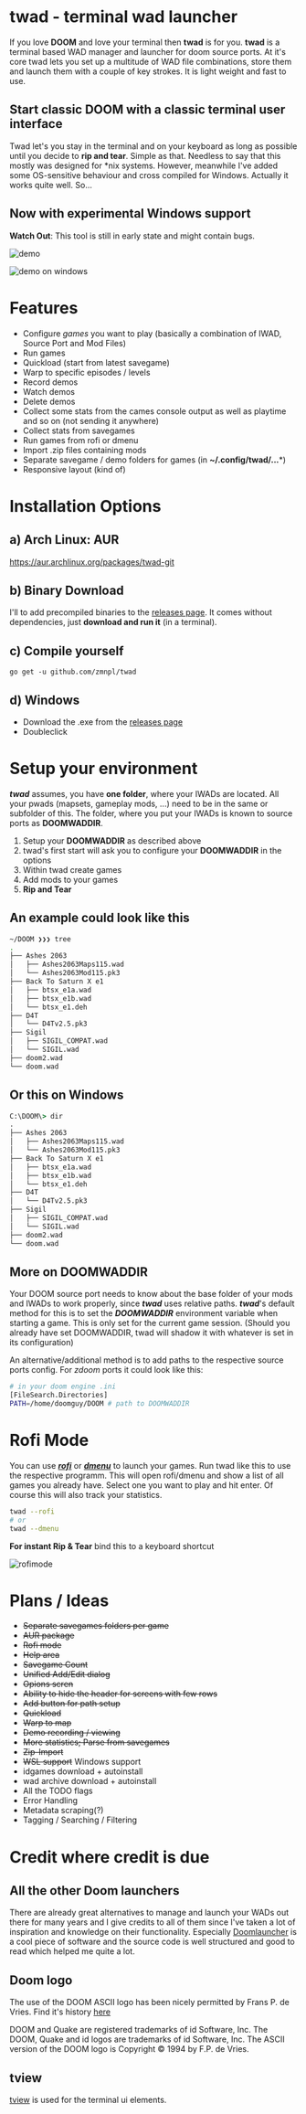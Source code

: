 # twad - terminal wad launcher

If you love __DOOM__ and love your terminal then **twad** is for you. **twad** is a terminal based WAD manager and launcher for doom source ports. At it's core twad lets you set up a multitude of WAD file combinations, store them and launch them with a couple of key strokes. It is light weight and fast to use.

## Start **classic DOOM** with a **classic terminal user interface**

Twad let's you stay in the terminal and on your keyboard as long as possible until you decide to **rip and tear**. Simple as that. Needless to say that this mostly was designed for *nix systems. However, meanwhile I've added some OS-sensitive behaviour and cross compiled for Windows. Actually it works quite well. So...

## Now with experimental **Windows support**

**Watch Out**: This tool is still in early state and might contain bugs.

![demo](readme_assets/demo.gif)

![demo on windows](readme_assets/twad_windows.png)

# Features

* Configure *games* you want to play (basically a combination of IWAD, Source Port and Mod Files)
* Run games
* Quickload (start from latest savegame)
* Warp to specific episodes / levels
* Record demos
* Watch demos
* Delete demos
* Collect some stats from the cames console output as well as playtime and so on (not sending it anywhere)
* Collect stats from savegames
* Run games from rofi or dmenu
* Import .zip files containing mods
* Separate savegame / demo folders for games (in **~/.config/twad/...***)
* Responsive layout (kind of)

# Installation Options

## a) Arch Linux: AUR

https://aur.archlinux.org/packages/twad-git

## b) Binary Download

I'll to add precompiled binaries to the [releases page](https://github.com/zmnpl/twad/releases). It comes without dependencies, just **download and run it** (in a terminal).

## c) Compile yourself

```golang
go get -u github.com/zmnpl/twad
```

## d) Windows

* Download the .exe from the [releases page](https://github.com/zmnpl/twad/releases)
* Doubleclick

# Setup your environment

***twad*** assumes, you have **one folder**, where your IWADs are located. All your pwads (mapsets, gameplay mods, ...) need to be in the same or subfolder of this. The folder, where you put your IWADs is known to source ports as **DOOMWADDIR**.

1) Setup your **DOOMWADDIR** as described above
2) twad's first start will ask you to configure your **DOOMWADDIR** in the options
3) Within twad create games
4) Add mods to your games
666)   __Rip and Tear__

## An example could look like this
```bash
~/DOOM ❯❯❯ tree
.
├── Ashes 2063
│   ├── Ashes2063Maps115.wad
│   └── Ashes2063Mod115.pk3
├── Back To Saturn X e1
│   ├── btsx_e1a.wad
│   ├── btsx_e1b.wad
│   └── btsx_e1.deh
├── D4T
│   └── D4Tv2.5.pk3
├── Sigil
│   ├── SIGIL_COMPAT.wad
│   └── SIGIL.wad
├── doom2.wad
└── doom.wad
```

## Or this on Windows
```cmd
C:\DOOM\> dir
.
├── Ashes 2063
│   ├── Ashes2063Maps115.wad
│   └── Ashes2063Mod115.pk3
├── Back To Saturn X e1
│   ├── btsx_e1a.wad
│   ├── btsx_e1b.wad
│   └── btsx_e1.deh
├── D4T
│   └── D4Tv2.5.pk3
├── Sigil
│   ├── SIGIL_COMPAT.wad
│   └── SIGIL.wad
├── doom2.wad
└── doom.wad
```


## More on DOOMWADDIR

Your DOOM source port needs to know about the base folder of your mods and IWADs to work properly, since ***twad*** uses relative paths. ***twad***'s default method for this is to set the ***DOOMWADDIR*** environment variable when starting a game. This is only set for the current game session. (Should you already have set DOOMWADDIR, twad will shadow it with whatever is set in its configuration)

An alternative/additional method is to add paths to the respective source ports config. For *zdoom* ports it could look like this:
```bash
# in your doom engine .ini
[FileSearch.Directories]
PATH=/home/doomguy/DOOM # path to DOOMWADDIR
```

# Rofi Mode

You can use [***rofi***](https://github.com/davatorium/rofi) or [***dmenu***](https://tools.suckless.org/dmenu/) to launch your games. Run twad like this to use the respective programm. This will open rofi/dmenu and show a list of all games you already have. Select one you want to play and hit enter. Of course this will also track your statistics.
```bash
twad --rofi
# or
twad --dmenu
```
**For instant Rip & Tear** bind this to a keyboard shortcut

![rofimode](readme_assets/rofimode.png)


# Plans / Ideas

- ~~Separate savegames folders per game~~
- ~~AUR package~~
- ~~Rofi mode~~
- ~~Help area~~
- ~~Savegame Count~~
- ~~Unified Add/Edit dialog~~
- ~~Opions scren~~
- ~~Ability to hide the header for screens with few rows~~
- ~~Add button for path setup~~
- ~~Quickload~~
- ~~Warp to map~~
- ~~Demo recording / viewing~~
- ~~More statistics; Parse from savegames~~
- ~~Zip-Import~~
- ~~WSL support~~ Windows support
- idgames download + autoinstall
- wad archive download + autoinstall
- All the TODO flags
- Error Handling
- Metadata scraping(?)
- Tagging / Searching / Filtering

# Credit where credit is due

## All the other Doom launchers
There are already great alternatives to manage and launch your WADs out there for many years and I give credits to all of them since I've taken a lot of inspiration and knowledge on their functionality. Especially [Doomlauncher](https://github.com/nstlaurent/DoomLauncher) is a cool piece of software and the source code is well structured and good to read which helped me quite a lot.

## Doom logo

The use of the DOOM ASCII logo has been nicely permitted by Frans P. de Vries. Find it's history [here](http://www.gamers.org/~fpv/doomlogo.html)

DOOM and Quake are registered trademarks of id Software, Inc. The DOOM, Quake and id logos are trademarks of id Software, Inc. The ASCII version of the DOOM logo is Copyright © 1994 by F.P. de Vries.

## tview

[tview](https://github.com/rivo/tview) is used for the terminal ui elements.
